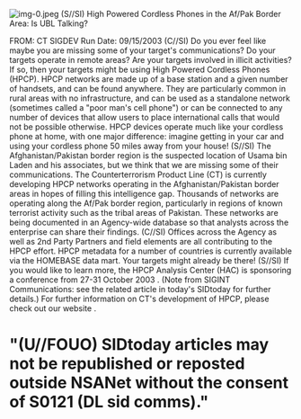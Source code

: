 ![img-0.jpeg](img-0.jpeg)
(S//SI) High Powered Cordless Phones in the Af/Pak Border Area: Is UBL Talking?

FROM:
CT SIGDEV
Run Date: 09/15/2003
(C//SI) Do you ever feel like maybe you are missing some of your target's communications? Do your targets operate in remote areas? Are your targets involved in illicit activities? If so, then your targets might be using High Powered Cordless Phones (HPCP). HPCP networks are made up of a base station and a given number of handsets, and can be found anywhere. They are particularly common in rural areas with no infrastructure, and can be used as a standalone network (sometimes called a "poor man's cell phone") or can be connected to any number of devices that allow users to place international calls that would not be possible otherwise. HPCP devices operate much like your cordless phone at home, with one major difference: imagine getting in your car and using your cordless phone 50 miles away from your house!
(S//SI) The Afghanistan/Pakistan border region is the suspected location of Usama bin Laden and his associates, but we think that we are missing some of their communications. The Counterterrorism Product Line (CT) is currently developing HPCP networks operating in the Afghanistan/Pakistan border areas in hopes of filling this intelligence gap. Thousands of networks are operating along the Af/Pak border region, particularly in regions of known terrorist activity such as the tribal areas of Pakistan. These networks are being documented in an Agency-wide database so that analysts across the enterprise can share their findings.
(C//SI) Offices across the Agency as well as 2nd Party Partners and field elements are all contributing to the HPCP effort. HPCP metadata for a number of countries is currently available via the HOMEBASE data mart. Your targets might already be there!
(S//SI) If you would like to learn more, the HPCP Analysis Center (HAC) is sponsoring a conference from 27-31 October 2003 . (Note from SIGINT Communications: see the related article in today's SIDtoday for further details.) For further information on CT's development of HPCP, please check out our website .

# "(U//FOUO) SIDtoday articles may not be republished or reposted outside NSANet without the consent of $\mathbf{S 0 1 2 1}$ (DL sid comms)."
